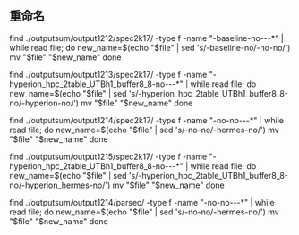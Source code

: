 ## 重命名
find ./outputsum/output1212/spec2k17/ -type f -name "-baseline-no---*" | while read file; do
    new_name=$(echo "$file" | sed 's/-baseline-no/-no-no/')
    mv "$file" "$new_name"
done

find ./outputsum/output1213/spec2k17/ -type f -name "-hyperion_hpc_2table_UTBh1_buffer8_8-no---*" | while read file; do
    new_name=$(echo "$file" | sed 's/-hyperion_hpc_2table_UTBh1_buffer8_8-no/-hyperion-no/')
    mv "$file" "$new_name"
done

find ./outputsum/output1214/spec2k17/ -type f -name "-no-no---*" | while read file; do
    new_name=$(echo "$file" | sed 's/-no-no/-hermes-no/')
    mv "$file" "$new_name"
done

find ./outputsum/output1215/spec2k17/ -type f -name "-hyperion_hpc_2table_UTBh1_buffer8_8-no---*" | while read file; do
    new_name=$(echo "$file" | sed 's/-hyperion_hpc_2table_UTBh1_buffer8_8-no/-hyperion_hermes-no/')
    mv "$file" "$new_name"
done

find ./outputsum/output1214/parsec/ -type f -name "-no-no---*" | while read file; do
    new_name=$(echo "$file" | sed 's/-no-no/-hermes-no/')
    mv "$file" "$new_name"
done